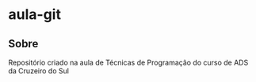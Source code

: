 # aula-git
## Sobre
Repositório criado na aula de Técnicas de Programação do curso de ADS da Cruzeiro do Sul